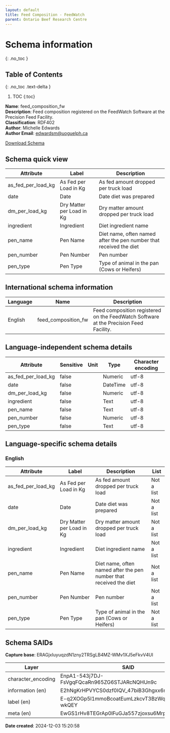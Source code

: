 ```yaml
---
layout: default  
title: Feed Composition - FeedWatch  
parent: Ontario Beef Research Centre
---
```


# Schema information
{: .no_toc }

## Table of Contents
{: .no_toc .text-delta }

1. TOC
{:toc}

**Name**: feed_composition_fw  
**Description**: Feed composition registered on the FeedWatch Software at the Precision Feed Facility.  
**Classification**: RDF402  
**Author**: Michelle Edwards  
**Author Email**: edwardsm@uoguelph.ca  

[Download Schema](Schema_Feed_Composition_Fw.zip)

## Schema quick view

| Attribute | Label | Description |
| --- | --- | --- |
| as_fed_per_load_kg | As Fed per Load in Kg | As fed amount dropped per truck load |
| date | Date | Date diet was prepared |
| dm_per_load_kg | Dry Matter per Load in Kg | Dry matter amount dropped per truck load |
| ingredient | Ingredient | Diet ingredient name |
| pen_name | Pen Name | Diet name, often named after the pen number that received the diet |
| pen_number | Pen Number | Pen number |
| pen_type | Pen Type | Type of animal in the pan (Cows or Heifers) |

## International schema information

| Language | Name | Description |
| --- | --- | --- |
| English | feed_composition_fw | Feed composition registered on the FeedWatch Software at the Precision Feed Facility. |

## Language-independent schema details

| Attribute | Sensitive | Unit | Type | Character encoding |
| --- | --- | --- | --- | --- |
| as_fed_per_load_kg | false |  | Numeric | utf-8 |
| date | false |  | DateTime | utf-8 |
| dm_per_load_kg | false |  | Numeric | utf-8 |
| ingredient | false |  | Text | utf-8 |
| pen_name | false |  | Text | utf-8 |
| pen_number | false |  | Numeric | utf-8 |
| pen_type | false |  | Text | utf-8 |

## Language-specific schema details

### English

| Attribute | Label | Description | List |
| --- | --- | --- | --- |
| as_fed_per_load_kg | As Fed per Load in Kg | As fed amount dropped per truck load | Not a list |
| date | Date | Date diet was prepared | Not a list |
| dm_per_load_kg | Dry Matter per Load in Kg | Dry matter amount dropped per truck load | Not a list |
| ingredient | Ingredient | Diet ingredient name | Not a list |
| pen_name | Pen Name | Diet name, often named after the pen number that received the diet | Not a list |
| pen_number | Pen Number | Pen number | Not a list |
| pen_type | Pen Type | Type of animal in the pan (Cows or Heifers) | Not a list |

## Schema SAIDs

**Capture base**: ERAGjxIuyuqzdN1zny2TRSgLB4MZ-WMv1XJ5eFkvV4UI

| Layer | SAID |
| --- | --- |
| character_encoding | EnpA1-543j7DJ-FsVgqFQcaRn965ZG6STJARcNQHUn9c |
| information (en) | E2hNgKrHPVYCS0dzf0IQV_47biB3Ghgxx6nXc_Mk6J3w |
| label (en) | E-q2XOGp5l1mmoBcoatEumLzkcvT3BzWqDd0du-wkQEY |
| meta (en) | EwGS1rHv8TEGrAp0lFuGJa557zjoxsu6MrpXTOqVqLr4 |

**Date created**: 2024-12-03 15:20:58

